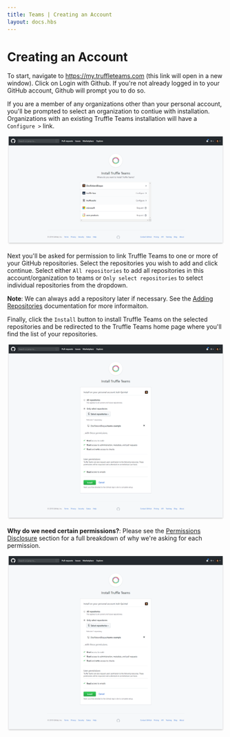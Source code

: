 ```yaml
---
title: Teams | Creating an Account
layout: docs.hbs
---
```


# Creating an Account

To start, navigate to <a href="https://my.truffleteams.com" target="_blank">https://my.truffleteams.com</a> (this link will open in a new window). Click on Login with Github. If you're not already logged in to your GitHub account, Github will prompt you to do so.

If you are a member of any organizations other than your personal account, you'll be prompted to select an organization to contiue with installation. Organizations with an existing Truffle Teams installation will have a `Configure >` link.

![Truffle Teams DATA view](/img/docs/teams/install-01.png)

Next you'll be asked for permission to link Truffle Teams to one or more of your GitHub repositories. Select the repositories you wish to add and click continue. Select either `All repositories` to add all repositories in this account/organization to teams or `Only select repositories` to select individual repositories from the dropdown.

<p class="alert alert-info">
<strong>Note</strong>: We can always add a repository later if necessary. See the <a href="/docs/teams/getting-started/adding-repositories">Adding Repositories</a> documentation for more informaiton.
</p>

Finally, click the `Install` button to install Truffle Teams on the selected repositories and be redirected to the Truffle Teams home page where you'll find the list of your repositories.

![Truffle Teams DATA view](/img/docs/teams/install-03.png)

<p class="alert alert-warning">
<strong>Why do we need certain permissions?</strong>: Please see the <a href="/docs/teams/reference/permissions-disclosure">Permissions Disclosure</a> section for a full breakdown of why we're asking for each permission.
</p>

![Truffle Teams DATA view](/img/docs/teams/install-03.png)
